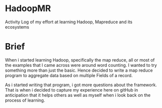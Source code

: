 # HadoopMR
Activity Log of my effort at learning Hadoop, Mapreduce and its ecosystems

# Brief

When i started learning Hadoop, specifically the map reduce, all or most of the examples that I came across were around word counting. I wanted to try something more than just the basic. Hence decided to write a map reduce program to aggregate data based on multiple Fields of a record. 

As i started writing that program, i got more questions about the framework. That is when i decided to capture my experience here on gitHub in anticipation that it helps others as well as myself when i look back on the process of learning.
